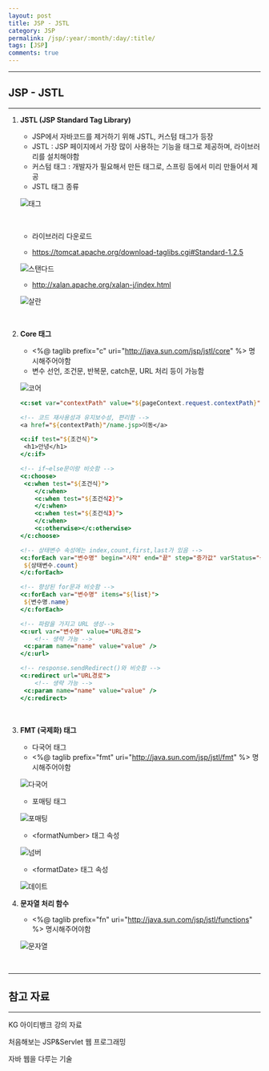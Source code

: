 ```yaml
---
layout: post
title: JSP - JSTL
category: JSP
permalink: /jsp/:year/:month/:day/:title/
tags: [JSP]
comments: true
---
```


---

## JSP - JSTL

---

1. **JSTL (JSP Standard Tag Library)**

   * JSP에서 자바코드를 제거하기 위해 JSTL, 커스텀 태그가 등장
   * JSTL : JSP 페이지에서 가장 많이 사용하는 기능을 태그로 제공하며, 라이브러리를 설치해야함
   * 커스텀 태그 : 개발자가 필요해서 만든 태그로, 스프링 등에서 미리 만들어서 제공 
   * JSTL 태그 종류

   ![태그](/assets/post/jsp/2021-03-07-05.JPG)

   <br>

   * 라이브러리 다운로드

   * https://tomcat.apache.org/download-taglibs.cgi#Standard-1.2.5

   ![스탠다드](/assets/post/jsp/2021-03-07-06.JPG)

   * http://xalan.apache.org/xalan-j/index.html

   ![살란](/assets/post/jsp/2021-03-07-07.JPG)

   <br>

2. **Core 태그**

   * <%@ taglib prefix="c" uri="http://java.sun.com/jsp/jstl/core" %> 명시해주어야함
   * 변수 선언, 조건문, 반복문, catch문, URL 처리 등이 가능함

   ![코어](/assets/post/jsp/2021-03-07-08.JPG)

   ```jsp
   <c:set var="contextPath" value="${pageContext.request.contextPath}" scope="page"/>
   
   <!-- 코드 재사용성과 유지보수성, 편리함 -->
   <a href="${contextPath}"/name.jsp>이동</a>
   ```

   ```jsp
   <c:if test="${조건식}">
   	<h1>안녕</h1>
   </c:if>
   ```

   ```jsp
   <!-- if~else문이랑 비슷함 -->
   <c:choose>
   	<c:when test="${조건식}">
       </c:when>
       <c:when test="${조건식2}">
       </c:when>
       <c:when test="${조건식3}">
       </c:when>
       <c:otherwise></c:otherwise>
   </c:choose>
   ```

   ```jsp
   <!-- 상태변수 속성에는 index,count,first,last가 있음 -->
   <c:forEach var="변수명" begin="시작" end="끝" step="증가값" varStatus="상태변수">
   	${상태변수.count}
   </c:forEach>
   ```

   ```jsp
   <!-- 향상된 for문과 비슷함 -->
   <c:forEach var="변수명" items="${list}">
   	${변수명.name}
   </c:forEach>
   ```

   ```jsp
   <!-- 파람을 가지고 URL 생성-->
   <c:url var="변수명" value="URL경로">
       <!-- 생략 가능 -->
   	<c:param name="name" value="value" />
   </c:url>
   ```

   ```jsp
   <!-- response.sendRedirect()와 비슷함 -->
   <c:redirect url="URL경로">
       <!-- 생략 가능 -->
   	<c:param name="name" value="value" />
   </c:redirect>
   ```

   <br>

3. **FMT (국제화) 태그**

   * 다국어 태그
   * <%@ taglib prefix="fmt" uri="http://java.sun.com/jsp/jstl/fmt" %> 명시해주어야함

   ![다국어](/assets/post/jsp/2021-03-07-09.JPG)

   * 포매팅 태그

   ![포매팅](/assets/post/jsp/2021-03-07-10.JPG)

   * \<formatNumber> 태그 속성

   ![넘버](/assets/post/jsp/2021-03-07-11.JPG)

   * \<formatDate> 태그 속성

   ![데이트](/assets/post/jsp/2021-03-07-12.JPG)

4. **문자열 처리 함수**

   * <%@ taglib prefix="fn" uri="http://java.sun.com/jsp/jstl/functions" %> 명시해주어야함

   ![문자열](/assets/post/jsp/2021-03-07-13.JPG)

<br>

---

## 참고 자료

---

KG 아이티뱅크 강의 자료

처음해보는 JSP&Servlet 웹 프로그래밍

자바 웹을 다루는 기술